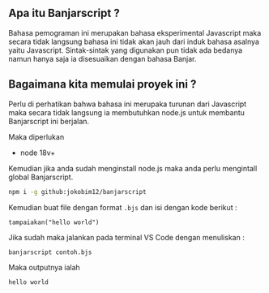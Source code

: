 ## Apa itu Banjarscript ? 
Bahasa pemograman ini merupakan bahasa eksperimental Javascript maka secara tidak langsung bahasa ini tidak akan jauh dari induk bahasa asalnya yaitu Javascript. Sintak-sintak yang digunakan pun tidak ada bedanya namun hanya saja ia disesuaikan dengan bahasa Banjar. 

## Bagaimana kita memulai proyek ini ? 
Perlu di perhatikan bahwa bahasa ini merupaka turunan dari Javascript maka secara tidak langsung ia membutuhkan node.js untuk membantu Banjarscript ini berjalan. 

Maka diperlukan 
- node 18v+ 

Kemudian jika anda sudah menginstall node.js maka anda perlu mengintall global Banjarscript. 
```bash 
npm i -g github:jokobim12/banjarscript
```

Kemudian buat file dengan format `.bjs` dan isi dengan kode berikut : 
```contoh.bjs
tampaiakan("hello world")
```

Jika sudah maka jalankan pada terminal VS Code dengan menuliskan :
```bash
banjarscript contoh.bjs
```
 Maka outputnya ialah 
```
hello world
```